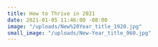 ```yaml
---
title: How to Thrive in 2021
date: 2021-01-05 11:46:00 -08:00
image: "/uploads/New%20Year_title_1920.jpg"
small_image: "/uploads/New-Year_title_960.jpg"
---
```


